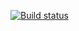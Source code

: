 [![Build status](https://ci.appveyor.com/api/projects/status/6b2qiq635sf877je?svg=true)](https://ci.appveyor.com/project/iNextgenx/at-hw2)